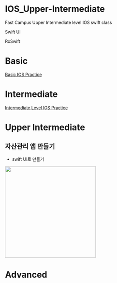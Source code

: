 # IOS_Upper-Intermediate
Fast Campus Upper Intermediate level IOS swift class

Swift UI

RxSwift

# Basic
[Basic IOS Practice](https://github.com/tcJunghunPark/ProjectBasedIOS)

# Intermediate
[Intermediate Level IOS Practice](https://github.com/tcJunghunPark/IOS_intermediate)

# Upper Intermediate
## 자산관리 앱 만들기
- swift UI로 만들기



<img src="https://user-images.githubusercontent.com/54619996/162399084-1b68ca8a-fcfa-48ef-a732-841ace8927c8.gif" width="300">



# Advanced

